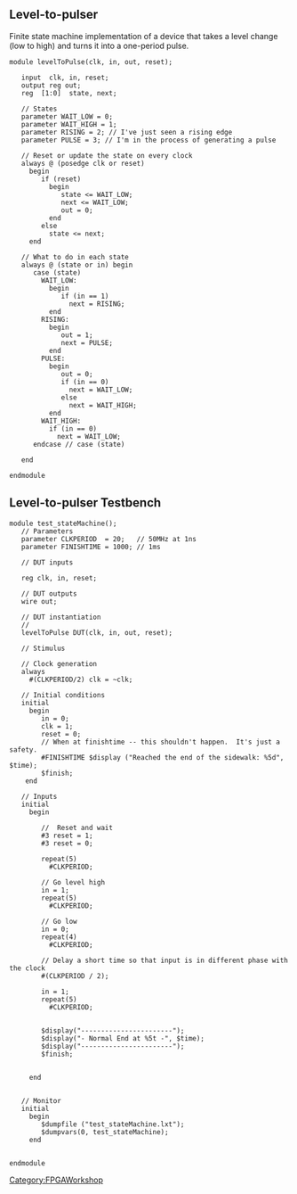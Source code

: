 ## Level-to-pulser

Finite state machine implementation of a device that takes a level
change (low to high) and turns it into a one-period pulse.

    module levelToPulse(clk, in, out, reset);
       
       input  clk, in, reset;
       output reg out;
       reg  [1:0]  state, next;

       // States
       parameter WAIT_LOW = 0; 
       parameter WAIT_HIGH = 1;
       parameter RISING = 2; // I've just seen a rising edge
       parameter PULSE = 3; // I'm in the process of generating a pulse

       // Reset or update the state on every clock
       always @ (posedge clk or reset) 
         begin
            if (reset)
              begin
                 state <= WAIT_LOW;
                 next <= WAIT_LOW;
                 out = 0;
              end
            else
              state <= next;
         end

       // What to do in each state
       always @ (state or in) begin 
          case (state)                       
            WAIT_LOW:
              begin
                 if (in == 1) 
                   next = RISING;
              end
            RISING:
              begin
                 out = 1; 
                 next = PULSE;
              end
            PULSE:
              begin
                 out = 0;
                 if (in == 0) 
                   next = WAIT_LOW;
                 else
                   next = WAIT_HIGH;
              end
            WAIT_HIGH:
              if (in == 0)
                next = WAIT_LOW;
          endcase // case (state)

       end

    endmodule 

## Level-to-pulser Testbench

    module test_stateMachine();
       // Parameters
       parameter CLKPERIOD  = 20;   // 50MHz at 1ns
       parameter FINISHTIME = 1000; // 1ms
       
       // DUT inputs

       reg clk, in, reset;
       
       // DUT outputs
       wire out;
          
       // DUT instantiation
       // 
       levelToPulse DUT(clk, in, out, reset);
           
       // Stimulus

       // Clock generation
       always
         #(CLKPERIOD/2) clk = ~clk;

       // Initial conditions
       initial
         begin
            in = 0;
            clk = 1;
            reset = 0;
            // When at finishtime -- this shouldn't happen.  It's just a safety.
            #FINISHTIME $display ("Reached the end of the sidewalk: %5d", $time);
            $finish;        
        end

       // Inputs
       initial
         begin

            //  Reset and wait
            #3 reset = 1; 
            #3 reset = 0;

            repeat(5)
              #CLKPERIOD;

            // Go level high
            in = 1;
            repeat(5)
              #CLKPERIOD;

            // Go low
            in = 0;
            repeat(4)
              #CLKPERIOD;

            // Delay a short time so that input is in different phase with the clock
            #(CLKPERIOD / 2);
            
            in = 1;
            repeat(5)
              #CLKPERIOD;


            $display("-----------------------");
            $display("- Normal End at %5t -", $time);
            $display("-----------------------");
            $finish;
            
            
         end


       // Monitor
       initial
         begin
            $dumpfile ("test_stateMachine.lxt");
            $dumpvars(0, test_stateMachine); 
         end

       
    endmodule 

[Category:FPGAWorkshop](Category:FPGAWorkshop)
